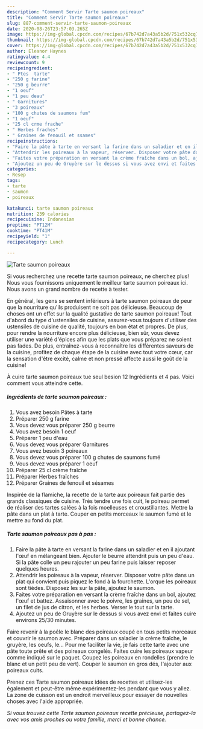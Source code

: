 ```yaml
---
description: "Comment Servir Tarte saumon poireaux"
title: "Comment Servir Tarte saumon poireaux"
slug: 887-comment-servir-tarte-saumon-poireaux
date: 2020-08-26T23:57:03.265Z
image: https://img-global.cpcdn.com/recipes/67b742d7a43a5b2d/751x532cq70/tarte-saumon-poireaux-photo-principale-de-la-recette.jpg
thumbnail: https://img-global.cpcdn.com/recipes/67b742d7a43a5b2d/751x532cq70/tarte-saumon-poireaux-photo-principale-de-la-recette.jpg
cover: https://img-global.cpcdn.com/recipes/67b742d7a43a5b2d/751x532cq70/tarte-saumon-poireaux-photo-principale-de-la-recette.jpg
author: Eleanor Haynes
ratingvalue: 4.4
reviewcount: 9
recipeingredient:
- " Ptes  tarte"
- "250 g farine"
- "250 g beurre"
- "1 oeuf"
- "1 peu deau"
- " Garnitures"
- "3 poireaux"
- "100 g chutes de saumons fum"
- "1 oeuf"
- "25 cl crme frache"
- " Herbes fraches"
- " Graines de fenouil et ssames"
recipeinstructions:
- "Faire la pâte à tarte en versant la farine dans un saladier et en il ajoutant l&#39;œuf en mélangeant bien. Ajouter le beurre attendrit puis un peu d&#39;eau. Si la pâte colle un peu rajouter un peu farine puis laisser reposer quelques heures."
- "Attendrir les poireaux à la vapeur, réserver. Disposer votre pâte dans un plat qui convient puis piquez le fond à la fourchette. L&#39;orque les poireaux sont tièdes. Disposez les sur la pâte, ajoutez le saumon."
- "Faites votre préparation en versant la crème fraîche dans un bol, ajoutez l&#39;œuf et battez. Assaisonner avec le poivre, les graines, un peu de sel, un filet de jus de citron, et les herbes. Verser le tout sur la tarte."
- "Ajoutez un peu de Gruyère sur le dessus si vous avez envi et faites cuire environs 25/30 minutes."
categories:
- Resep
tags:
- tarte
- saumon
- poireaux

katakunci: tarte saumon poireaux 
nutrition: 239 calories
recipecuisine: Indonesian
preptime: "PT12M"
cooktime: "PT41M"
recipeyield: "1"
recipecategory: Lunch

---
```



![Tarte saumon poireaux](https://img-global.cpcdn.com/recipes/67b742d7a43a5b2d/751x532cq70/tarte-saumon-poireaux-photo-principale-de-la-recette.jpg)

Si vous recherchez une recette tarte saumon poireaux, ne cherchez plus! Nous vous fournissons uniquement le meilleur tarte saumon poireaux ici. Nous avons un grand nombre de recette à tester.

En général, les gens se sentent inférieurs à tarte saumon poireaux de peur que la nourriture qu'ils produisent ne soit pas délicieuse. Beaucoup de choses ont un effet sur la qualité gustative de tarte saumon poireaux! Tout d'abord du type d'ustensiles de cuisine, assurez-vous toujours d'utiliser des ustensiles de cuisine de qualité, toujours en bon état et propres. De plus, pour rendre la nourriture encore plus délicieuse, bien sûr, vous devez utiliser une variété d'épices afin que les plats que vous préparez ne soient pas fades. De plus, entraînez-vous à reconnaître les différentes saveurs de la cuisine, profitez de chaque étape de la cuisine avec tout votre cœur, car la sensation d'être excité, calme et non pressé affecte aussi le goût de la cuisine!

<!--inarticleads1-->

À cuire tarte saumon poireaux tue seul besion 12 Ingrédients et 4 pas. Voici comment vous atteindre cette.

##### Ingrédients de tarte saumon poireaux :

1. Vous avez besoin  Pâtes à tarte
1. Préparer 250 g farine
1. Vous devez vous préparer 250 g beurre
1. Vous avez besoin 1 oeuf
1. Préparer 1 peu d&#39;eau
1. Vous devez vous préparer  Garnitures
1. Vous avez besoin 3 poireaux
1. Vous devez vous préparer 100 g chutes de saumons fumé
1. Vous devez vous préparer 1 oeuf
1. Préparer 25 cl crème fraîche
1. Préparer  Herbes fraîches
1. Préparer  Graines de fenouil et sésames


Inspirée de la flamiche, la recette de la tarte aux poireaux fait partie des grands classiques de cuisine. Très tendre une fois cuit, le poireau permet de réaliser des tartes salées à la fois moelleuses et croustillantes. Mettre la pâte dans un plat à tarte. Couper en petits morceaux le saumon fumé et le mettre au fond du plat. 

<!--inarticleads2-->

##### Tarte saumon poireaux pas à pas :

1. Faire la pâte à tarte en versant la farine dans un saladier et en il ajoutant l&#39;œuf en mélangeant bien. Ajouter le beurre attendrit puis un peu d&#39;eau. Si la pâte colle un peu rajouter un peu farine puis laisser reposer quelques heures.
1. Attendrir les poireaux à la vapeur, réserver. Disposer votre pâte dans un plat qui convient puis piquez le fond à la fourchette. L&#39;orque les poireaux sont tièdes. Disposez les sur la pâte, ajoutez le saumon.
1. Faites votre préparation en versant la crème fraîche dans un bol, ajoutez l&#39;œuf et battez. Assaisonner avec le poivre, les graines, un peu de sel, un filet de jus de citron, et les herbes. Verser le tout sur la tarte.
1. Ajoutez un peu de Gruyère sur le dessus si vous avez envi et faites cuire environs 25/30 minutes.


Faire revenir à la poêle le blanc des poireaux coupé en tous petits morceaux et couvrir le saumon avec. Préparer dans un saladier la crème fraîche, le gruyère, les oeufs, le… Pour me faciliter la vie, je fais cette tarte avec une pâte toute prête et des poireaux congelés. Faites cuire les poireaux vapeur comme indiqué sur le paquet. Coupez les poireaux en rondelles (prendre le blanc et un petit peu de vert). Couper le saumon en gros dés, l&#39;ajouter aux poireaux cuits. 

<!--inarticleads1-->

<p>
Prenez ces Tarte saumon poireaux idées de recettes et utilisez-les également et peut-être même expérimentez-les pendant que vous y allez. La zone de cuisson est un endroit merveilleux pour essayer de nouvelles choses avec l'aide appropriée.
</p>

<p>
<i>Si vous trouvez cette Tarte saumon poireaux recette précieuse, partagez-la avec vos amis proches ou votre famille, merci et bonne chance.</i>
</p>
